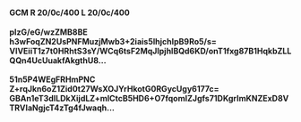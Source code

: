 #### GCM R 20/0c/400 L 20/0c/400
**pIzG/eG/wzZMB8BE**<br/>**h3wFoqZN2UsPNFMuzjMwb3+2iais5IhjchIpB9Ro5/s=**<br/>**VIVEiiT1z7t0HRhtS3sY/WCq6tsF2MqJlpjhlBQd6KD/onT1fxg87B1HqkbZLLQQn4UcUuakfAkgthU8...**<br/><br/>
**51n5P4WEgFRHmPNC**<br/>**Z+rqJkn6oZ1Zid0t27WsXOJYrHkotG0RGycUgy6177c=**<br/>**GBAn1eT3dILDkXijdLZ+mICtcB5HD6+O7fqomIZJgfs71DKgrImKNZExD8VTRVIaNgjcT4zTg4fJwaqh...**
